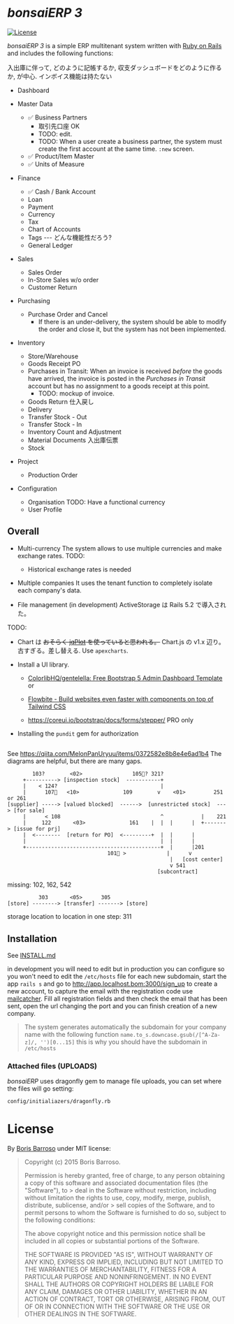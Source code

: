
# *bonsaiERP 3*

[![License](https://img.shields.io/github/license/mashape/apistatus.svg)](https://github.com/hhorikawa/bonsaiERP/blob/main/MIT-LICENSE.md)


<i>bonsaiERP 3</i> is a simple ERP multitenant system written with [Ruby on Rails](https://rubyonrails.org/) and includes the following functions:

入出庫に伴って, どのように記帳するか, 収支ダッシュボードをどのように作るか, が中心.
インボイス機能は持たない

 - Dashboard
 
 - Master Data
   + ✅ Business Partners
     - 取引先口座 OK
     - TODO: edit.
     - TODO: When a user create a business partner, the system must create the first account at the same time. `:new` screen.
   + ✅ Product/Item Master
   + ✅ Units of Measure

 - Finance
   + ✅ Cash / Bank Account
   + Loan
   + Payment
   + Currency
   + Tax
   + Chart of Accounts
   + Tags   --- どんな機能性だろう?
   + General Ledger
   
 - Sales
   + Sales Order
   + In-Store Sales w/o order
   + Customer Return
   
 - Purchasing
   + Purchase Order and Cancel
     - If there is an under-delivery, the system should be able to modify the order and close it, but the system has not been implemented.
     
 - Inventory
   + Store/Warehouse
   + Goods Receipt PO
   + Purchases in Transit: When an invoice is received *before* the goods have arrived, the invoice is posted in the *Purchases in Transit* account but has no assignment to a goods receipt at this point.
     - TODO: mockup of invoice.
   + Goods Return 仕入戻し
   + Delivery
   + Transfer Stock - Out
   + Transfer Stock - In
   + Inventory Count and Adjustment
   + Material Documents 入出庫伝票
   + Stock
   
 - Project
   + Production Order

 - Configuration
   + Organisation     TODO: Have a functional currency
   + User Profile   


## Overall

 - Multi-currency
   The system allows to use multiple currencies and make exchange rates.
   TODO:
     + Historical exchange rates is needed
 - Multiple companies
   It uses the tenant function to completely isolate each company's data.

 - File management (in development)
   ActiveStorage は Rails 5.2 で導入された。


TODO: 
 - Chart は <s>おそらく <a href="https://github.com/jqPlot/jqPlot/">jqPlot</a> を使っていると思われる。</s> Chart.js の v1.x 辺り。古すぎる。差し替える.
   Use `apexcharts`.
 - Install a UI library.
   + <a href="https://github.com/ColorlibHQ/gentelella/">ColorlibHQ/gentelella: Free Bootstrap 5 Admin Dashboard Template</a> or
   + <a href="https://flowbite.com/">Flowbite - Build websites even faster with components on top of Tailwind CSS</a>

   + https://coreui.io/bootstrap/docs/forms/stepper/ PRO only
   
 - Installing the `pundit` gem for authorization
 

##

See https://qiita.com/MelonPanUryuu/items/0372582e8b8e4e6ad1b4
    The diagrams are helpful, but there are many gaps.

```
        103?        <02>                105🚩? 321?
     +----------> [inspection stock]  -----------+ 
     |    < 124?                                 |
     |      107🚩   <10>              109        v    <01>         251 or 261
[supplier] -----> [valued blocked]  ------>  [unrestricted stock]  ---> [for sale]
     |      < 108                                ^            |    221
     |     122       <03>              161    |  |  |      |  +-------> [issue for prj]
     |  <--------  [return for PO]  <---------+  |  |      |  
     |                                           |  |      |  
     +-------------------------------------------+  |      |201
                                101🚩 >             |      v
                                                    |   [cost center]
                                                    v 541
                                                [subcontract] 
```
missing: 102, 162, 542

```
          303       <05>      305
[store] --------> [transfer] -------> [store]
```
storage location to location in one step: 311



## Installation

See <a href="INSTALL.md">INSTALL.md</a>


in development you will need to edit but in production you can configure
so you won't need to edit the `/etc/hosts` file for each new subdomain, start the app `rails s` and go to
http://app.localhost.bom:3000/sign_up to create a new account,
to capture the email with the registration code use [mailcatcher](http://mailcatcher.me/). Fill all registration fields
and then check the email that has been sent, open the url changing the port and you can finish creation of a new company.

> The system generates automatically the subdomain for your company name
> with the following function `name.to_s.downcase.gsub(/[^A-Za-z]/, '')[0...15]`
> this is why you should have the subdomain in `/etc/hosts`


### Attached files (UPLOADS)

*bonsaiERP* uses dragonfly gem to manage file uploads, you can set where
the files will go setting:

`config/initialiazers/dragonfly.rb`



# License

By [Boris Barroso](https://github.com/boriscy) under MIT license:

> Copyright (c) 2015 Boris Barroso.
>
> Permission is hereby granted, free of charge, to any person obtaining a copy of this software and associated documentation files (the "Software"), to > deal in the Software without restriction, including without limitation the rights to use, copy, modify, merge, publish, distribute, sublicense, and/or > sell copies of the Software, and to permit persons to whom the Software is furnished to do so, subject to the following conditions:
>
> The above copyright notice and this permission notice shall be included in all copies or substantial portions of the Software.
>
> THE SOFTWARE IS PROVIDED "AS IS", WITHOUT WARRANTY OF ANY KIND, EXPRESS OR IMPLIED, INCLUDING BUT NOT LIMITED TO THE WARRANTIES OF MERCHANTABILITY, FITNESS FOR A PARTICULAR PURPOSE AND NONINFRINGEMENT. IN NO EVENT SHALL THE AUTHORS OR COPYRIGHT HOLDERS BE LIABLE FOR ANY CLAIM, DAMAGES OR OTHER LIABILITY, WHETHER IN AN ACTION OF CONTRACT, TORT OR OTHERWISE, ARISING FROM, OUT OF OR IN CONNECTION WITH THE SOFTWARE OR THE USE OR OTHER DEALINGS IN THE SOFTWARE.
